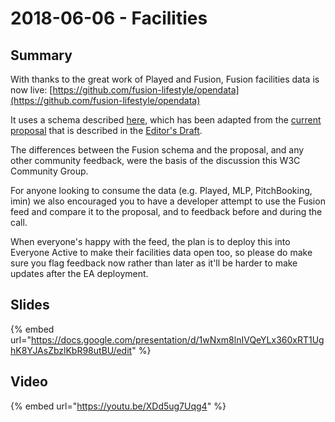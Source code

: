 # 2018-06-06 - Facilities

## Summary

With thanks to the great work of Played and Fusion, Fusion facilities data is now live: [https://github.com/fusion-lifestyle/opendata](https://github.com/fusion-lifestyle/opendata)

It uses a schema described [here](https://github.com/openactive/activation/issues/116), which has been adapted from the [current proposal](https://github.com/openactive/modelling-opportunity-data/issues/62) that is described in the [Editor's Draft](https://www.openactive.io/modelling-opportunity-data/EditorsDraft/#describing-facility-use-code-oa-facilityuse-code-).

The differences between the Fusion schema and the proposal, and any other community feedback, were the basis of the discussion this W3C Community Group.

For anyone looking to consume the data (e.g. Played, MLP, PitchBooking, imin) we also encouraged you to have a developer attempt to use the Fusion feed and compare it to the proposal, and to feedback before and during the call.

When everyone's happy with the feed, the plan is to deploy this into Everyone Active to make their facilities data open too, so please do make sure you flag feedback now rather than later as it'll be harder to make updates after the EA deployment.

## Slides

{% embed url="https://docs.google.com/presentation/d/1wNxm8lnIVQeYLx360xRT1UghK8YJAsZbzlKbR98utBU/edit" %}

## Video

{% embed url="https://youtu.be/XDd5ug7Uqg4" %}
